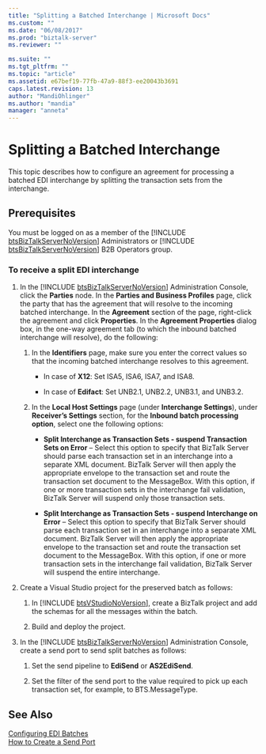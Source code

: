 ```yaml
---
title: "Splitting a Batched Interchange | Microsoft Docs"
ms.custom: ""
ms.date: "06/08/2017"
ms.prod: "biztalk-server"
ms.reviewer: ""

ms.suite: ""
ms.tgt_pltfrm: ""
ms.topic: "article"
ms.assetid: e67bef19-77fb-47a9-88f3-ee20043b3691
caps.latest.revision: 13
author: "MandiOhlinger"
ms.author: "mandia"
manager: "anneta"
---
```

# Splitting a Batched Interchange
This topic describes how to configure an agreement for processing a batched EDI interchange by splitting the transaction sets from the interchange.  
  
## Prerequisites  
 You must be logged on as a member of the [!INCLUDE [btsBizTalkServerNoVersion](../includes/btsbiztalkservernoversion-md.md)] Administrators or [!INCLUDE [btsBizTalkServerNoVersion](../includes/btsbiztalkservernoversion-md.md)] B2B Operators group.  
  
### To receive a split EDI interchange  
  
1. In the [!INCLUDE [btsBizTalkServerNoVersion](../includes/btsbiztalkservernoversion-md.md)] Administration Console, click the <strong>Parties</strong> node. In the <strong>Parties and Business Profiles</strong> page, click the party that has the agreement that will resolve to the incoming batched interchange. In the <strong>Agreement</strong> section of the page, right-click the agreement and click <strong>Properties</strong>. In the <strong>Agreement Properties</strong> dialog box, in the one-way agreement tab (to which the inbound batched interchange will resolve), do the following:  
  
   1.  In the **Identifiers** page, make sure you enter the correct values so that the incoming batched interchange resolves to this agreement.  
  
       -   In case of **X12**: Set ISA5, ISA6, ISA7, and ISA8.  
  
       -   In case of **Edifact**: Set UNB2.1, UNB2.2, UNB3.1, and UNB3.2.  
  
   2.  In the **Local Host Settings** page (under **Interchange Settings**), under **Receiver’s Settings** section, for the **Inbound batch processing option**, select one the following options:  
  
       -   **Split Interchange as Transaction Sets - suspend Transaction Sets on Error** – Select this option to specify that BizTalk Server should parse each transaction set in an interchange into a separate XML document. BizTalk Server will then apply the appropriate envelope to the transaction set and route the transaction set document to the MessageBox. With this option, if one or more transaction sets in the interchange fail validation, BizTalk Server will suspend only those transaction sets.  
  
       -   **Split Interchange as Transaction Sets - suspend Interchange on Error** – Select this option to specify that BizTalk Server should parse each transaction set in an interchange into a separate XML document. BizTalk Server will then apply the appropriate envelope to the transaction set and route the transaction set document to the MessageBox. With this option, if one or more transaction sets in the interchange fail validation, BizTalk Server will suspend the entire interchange.  
  
2. Create a Visual Studio project for the preserved batch as follows:  
  
   1. In [!INCLUDE [btsVStudioNoVersion](../includes/btsvstudionoversion-md.md)], create a BizTalk project and add the schemas for all the messages within the batch.  
  
   2. Build and deploy the project.  
  
3. In the [!INCLUDE [btsBizTalkServerNoVersion](../includes/btsbiztalkservernoversion-md.md)] Administration Console, create a send port to send split batches as follows:  
  
   1.  Set the send pipeline to **EdiSend** or **AS2EdiSend**.  
  
   2.  Set the filter of the send port to the value required to pick up each transaction set, for example, to BTS.MessageType.  
  
## See Also  
 [Configuring EDI Batches](../core/configuring-edi-batches.md)   
 [How to Create a Send Port](../core/how-to-create-a-send-port2.md)